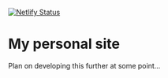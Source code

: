 [![Netlify Status](https://api.netlify.com/api/v1/badges/325e216e-c2e1-4e22-bfc9-505982c967b4/deploy-status)](https://app.netlify.com/sites/danielcrewdson/deploys)

# My personal site

Plan on developing this further at some point...

